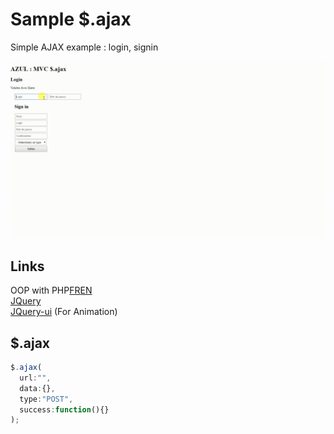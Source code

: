 Sample $.ajax
=============

Simple AJAX example : login, signin

![](files/img/sample.gif)

Links
-----

OOP with PHP[FR][oopfr][EN][oopen]<br>
[JQuery][j1]<br>
[JQuery-ui][j2] (For Animation)<br>

$.ajax
------

```js
$.ajax(
  url:"",
  data:{},
  type:"POST",
  success:function(){}
);
```

 [oopfr]: http://php.net/manual/fr/language.oop5.php
 [oopen]: http://php.net/manual/en/language.oop5.php
 [j1]: http://api.jquery.com/ 
 [j2]: http://jqueryui.com/effect/
